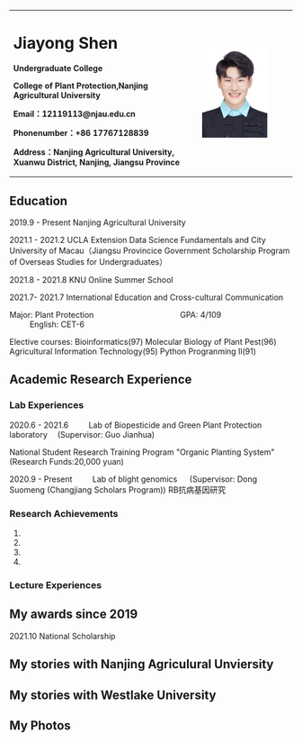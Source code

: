 <table border="0">
  <tr>
    <td width="50%">
      <h1>Jiayong Shen</h1>
      <p><b>Undergraduate College</b></p>
      <p><b>College of Plant Protection,Nanjing Agricultural University</b></p>
      <p><b>Email：12119113@njau.edu.cn</b></p>
      <p><b>Phonenumber：+86 17767128839</b></p>
      <p><b>Address：Nanjing Agricultural University, Xuanwu District, Nanjing, Jiangsu Province</b></p>
    </td>
    <td width="25%">
      <img src="/Profile_picture.JPG" width="75%">
    </td>
  </tr>
</table>

## Education
2019.9 - Present                              Nanjing Agricultural University

2021.1 - 2021.2 UCLA Extension Data Science Fundamentals and City University of Macau（Jiangsu Provincice Government Scholarship Program of Overseas Studies for Undergraduates）

2021.8 - 2021.8   KNU Online Summer School

2021.7- 2021.7 International Education and Cross-cultural Communication 

Major: Plant Protection&emsp;&emsp;&emsp; &emsp; &emsp; &emsp; &emsp; &emsp;  &emsp;  GPA: 4/109&emsp;&emsp;  &emsp;  &emsp;  &emsp;  &emsp;  &emsp;  &emsp;  &emsp;    English:  CET-6 

Elective courses: Bioinformatics(97) Molecular Biology of Plant Pest(96)  Agricultural Information Technology(95) Python Progranming Il(91)

## Academic Research Experience
### Lab Experiences
2020.6 - 2021.6 &emsp;&emsp;  Lab of Biopesticide and Green Plant Protection laboratory &emsp;(Supervisor: Guo Jianhua)

National Student Research Training Program  "Organic Planting System"  &emsp;(Research Funds:20,000 yuan)

2020.9 - Present &emsp;&emsp; Lab of blight genomics &emsp; (Supervisor: Dong Suomeng (Changjiang Scholars Program))
RB抗病基因研究

### Research Achievements
1.

2.

3.

4.



### Lecture Experiences


## My awards since 2019

2021.10 National Scholarship

## My stories with Nanjing Agriculural Unviersity

## My stories with Westlake University

## My Photos

